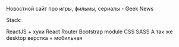 Новостной сайт про игры, фильмы, сериалы - Geek News

Stack:

ReactJS + хуки
React Router
Bootstrap
module CSS
SASS
А так же desktop верстка + мобильная
